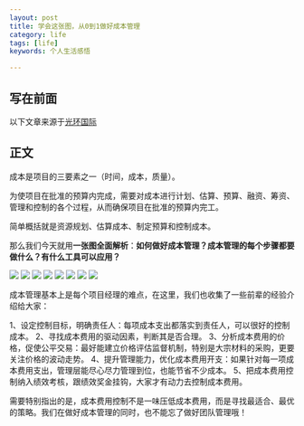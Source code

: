 ```yaml
---
layout: post
title: 学会这张图，从0到1做好成本管理
category: life
tags: [life]
keywords: 个人生活感悟

---
```


## **写在前面**

以下文章来源于[光环国际](https://mp.weixin.qq.com/s?__biz=MzI1NDE4Njc3Mg==&mid=2247487045&idx=1&sn=a719c9535e0e1c91e1231a7abd96a9c0&chksm=e9c84a3edebfc32890dc43e6df7d750685c3936226d6db46cadd0ce70fc46c625afccc2cb278&mpshare=1&scene=1&srcid=1028Iob3yXU3MOhxHegJltQ9&sharer_sharetime=1603876580051&sharer_shareid=ff1fc62386c1ccb1a1858afcc251b984&key=f7d8c7fc544494f1852208a71902a6d818a37342f46d321bca2e1f15a095411b11591ade2d9e00e1b30c78a62ee8416f67d89da21e51da591a1f39af019f85db1fe4abeecf33dd355d35cf6433ffd75ffa51fc460096cc24280230c66a815609aeaf592f4ea1de8db12d956e5e02cba65ce8ecf2089653a1af9c22bab0170cd4&ascene=1&uin=MjQ3NjU1NDEwMA%3D%3D&devicetype=Windows+10+x64&version=63000039&lang=zh_CN&exportkey=ASwKacXeyvzrdLN%2F%2FhxzIbQ%3D&pass_ticket=F7eQQrRtRAkBCIeuoTvc%2FagxGvoHZbzvJUOjBTeXbnXhxap8i%2BOMctA4gzt0eOzt&wx_header=0/)
 

## **正文**
 
 

成本是项目的三要素之一（时间，成本，质量）。

为使项目在批准的预算内完成，需要对成本进行计划、估算、预算、融资、筹资、管理和控制的各个过程，从而确保项目在批准的预算内完工。

简单概括就是资源规划、估算成本、制定预算和控制成本。

那么我们今天就用**一张图****全面****解析**：**如何做好成本管理？成本管理的每个步骤都要做什么？有什么工具可以应用？**

![](https://ziyekudeng.github.io/assets/images/2020/11/1118/cost-management/1.webp.jpg)
![](https://ziyekudeng.github.io/assets/images/2020/11/1118/cost-management/2.webp.jpg)
![](https://ziyekudeng.github.io/assets/images/2020/11/1118/cost-management/3.webp.jpg)
![](https://ziyekudeng.github.io/assets/images/2020/11/1118/cost-management/4.webp.jpg)
![](https://ziyekudeng.github.io/assets/images/2020/11/1118/cost-management/5.webp.jpg)
![](https://ziyekudeng.github.io/assets/images/2020/11/1118/cost-management/6.webp.jpg)
![](https://ziyekudeng.github.io/assets/images/2020/11/1118/cost-management/7.webp.jpg)
![](https://ziyekudeng.github.io/assets/images/2020/11/1118/cost-management/8.webp.jpg)



成本管理基本上是每个项目经理的难点，在这里，我们也收集了一些前辈的经验介绍给大家：

1、设定控制目标，明确责任人：每项成本支出都落实到责任人，可以很好的控制成本。
2、寻找成本费用的驱动因素，判断其是否合理。
3、分析成本费用的价格，促使公平交易：最好能建立价格评估监督机制，特别是大宗材料的采购，更要关注价格的波动走势。
4、提升管理能力，优化成本费用开支：如果针对每一项成本费用支出，管理层能尽心尽力管理到位，也能节省不少成本。
5、把成本费用控制纳入绩效考核，跟绩效奖金挂钩，大家才有动力去控制成本费用。

需要特别指出的是，成本费用控制不是一味压低成本费用，而是寻找最适合、最优的策略。我们在做好成本管理的同时，也不能忘了做好团队管理哦！

 
